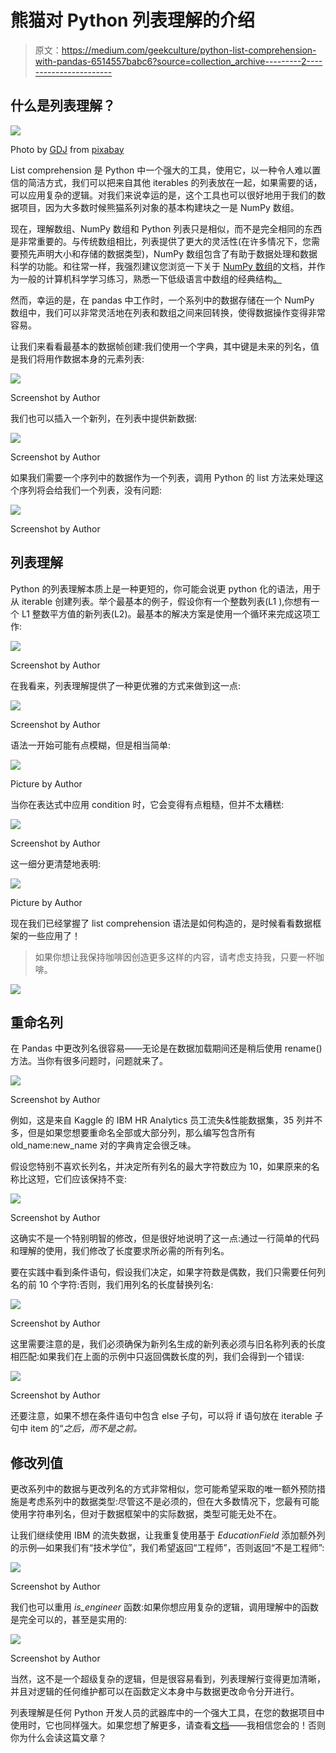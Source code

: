 # 熊猫对 Python 列表理解的介绍

> 原文：<https://medium.com/geekculture/python-list-comprehension-with-pandas-6514557babc6?source=collection_archive---------2----------------------->

## 什么是列表理解？

![](img/32f97eff3d0f1659a53badd70da840a5.png)

Photo by [GDJ](https://pixabay.com/users/gdj-1086657/) from [pixabay](https://pixabay.com/)

List comprehension 是 Python 中一个强大的工具，使用它，以一种令人难以置信的简洁方式，我们可以把来自其他 iterables 的列表放在一起，如果需要的话，可以应用复杂的逻辑。对我们来说幸运的是，这个工具也可以很好地用于我们的数据项目，因为大多数时候熊猫系列对象的基本构建块之一是 NumPy 数组。

现在，理解数组、NumPy 数组和 Python 列表只是相似，而不是完全相同的东西是非常重要的。与传统数组相比，列表提供了更大的灵活性(在许多情况下，您需要预先声明大小和存储的数据类型)，NumPy 数组包含了有助于数据处理和数据科学的功能。和往常一样，我强烈建议您浏览一下关于 [NumPy 数组](https://numpy.org/doc/stable/reference/generated/numpy.ndarray.html)的文档，并作为一般的计算机科学学习练习，熟悉一下低级语言中数组的经典结构[。](https://www.geeksforgeeks.org/arrays-in-c-cpp/)

然而，幸运的是，在 pandas 中工作时，一个系列中的数据存储在一个 NumPy 数组中，我们可以非常灵活地在列表和数组之间来回转换，使得数据操作变得非常容易。

让我们来看看最基本的数据帧创建:我们使用一个字典，其中键是未来的列名，值是我们将用作数据本身的元素列表:

![](img/d1f395ebc513b73c4120ec82e64b7004.png)

Screenshot by Author

我们也可以插入一个新列，在列表中提供新数据:

![](img/5e7258d2ceb03e9d391398c461ac2938.png)

Screenshot by Author

如果我们需要一个序列中的数据作为一个列表，调用 Python 的 list 方法来处理这个序列将会给我们一个列表，没有问题:

![](img/74ef4c7b7756b5f40c20d08c52017ab4.png)

Screenshot by Author

## **列表理解**

Python 的列表理解本质上是一种更短的，你可能会说更 python 化的语法，用于从 iterable 创建列表。举个最基本的例子，假设你有一个整数列表(L1 ),你想有一个 L1 整数平方值的新列表(L2)。最基本的解决方案是使用一个循环来完成这项工作:

![](img/e523607f02ee778dda828b5e4dffed82.png)

Screenshot by Author

在我看来，列表理解提供了一种更优雅的方式来做到这一点:

![](img/b397d6fa4f52dfab403653caed7eb168.png)

Screenshot by Author

语法一开始可能有点模糊，但是相当简单:

![](img/aacb061284704be00bc43fb0836e0d9f.png)

Picture by Author

当你在表达式中应用 condition 时，它会变得有点粗糙，但并不太糟糕:

![](img/78edc8a7d7935c53b05eea05fde7af33.png)

Screenshot by Author

这一细分更清楚地表明:

![](img/a59643097cc79be22ed7cfb191765d9a.png)

Picture by Author

现在我们已经掌握了 list comprehension 语法是如何构造的，是时候看看数据框架的一些应用了！

> 如果你想让我保持咖啡因创造更多这样的内容，请考虑支持我，只要一杯咖啡。

[![](img/42de2d890e13d488021d94ea1a1b9877.png)](https://buymeacoffee.com/zoltanguba2)

## **重命名列**

在 Pandas 中更改列名很容易——无论是在数据加载期间还是稍后使用 rename()方法。当你有很多问题时，问题就来了。

![](img/1368a14ea711dd9c3933d1d4e4e01a1e.png)

Screenshot by Author

例如，这是来自 Kaggle 的 IBM HR Analytics 员工流失&性能数据集，35 列并不多，但是如果您想要重命名全部或大部分列，那么编写包含所有 old_name:new_name 对的字典肯定会很乏味。

假设您特别不喜欢长列名，并决定所有列名的最大字符数应为 10，如果原来的名称比这短，它们应该保持不变:

![](img/1bf227f29140df94a78daa8ab78933b5.png)

Screenshot by Author

这确实不是一个特别明智的修改，但是很好地说明了这一点:通过一行简单的代码和理解的使用，我们修改了长度要求所必需的所有列名。

要在实践中看到条件语句，假设我们决定，如果字符数是偶数，我们只需要任何列名的前 10 个字符:否则，我们用列名的长度替换列名:

![](img/3193a41bad543a72e0fbb7276e8a6c51.png)

Screenshot by Author

这里需要注意的是，我们必须确保为新列名生成的新列表必须与旧名称列表的长度相匹配:如果我们在上面的示例中只返回偶数长度的列，我们会得到一个错误:

![](img/b5930a8bc5d1b8a8776f8527f7b82e2b.png)

Screenshot by Author

还要注意，如果不想在条件语句中包含 else 子句，可以将 if 语句放在 iterable 子句中 item 的“*之后，而不是之前。*

## **修改列值**

更改系列中的数据与更改列名的方式非常相似，您可能希望采取的唯一额外预防措施是考虑系列中的数据类型:尽管这不是必须的，但在大多数情况下，您最有可能使用字符串列名，但对于数据框架中的实际数据，类型可能无处不在。

让我们继续使用 IBM 的流失数据，让我重复使用基于 *EducationField* 添加额外列的示例—如果我们有“技术学位”，我们希望返回“工程师”，否则返回“不是工程师”:

![](img/3af8c6434ed3c7ee7b98ec4360135e25.png)

Screenshot by Author

我们也可以重用 *is_engineer* 函数:如果你想应用复杂的逻辑，调用理解中的函数是完全可以的，甚至是实用的:

![](img/4204a4b3268e9fbe4187fac2c7534cfc.png)

Screenshot by Author

当然，这不是一个超级复杂的逻辑，但是很容易看到，列表理解行变得更加清晰，并且对逻辑的任何维护都可以在函数定义本身中与数据更改命令分开进行。

列表理解是任何 Python 开发人员的武器库中的一个强大工具，在您的数据项目中使用时，它也同样强大。如果您想了解更多，请查看[文档](https://docs.python.org/3/tutorial/datastructures.html#list-comprehensions)——我相信您会的！否则你为什么会读这篇文章？